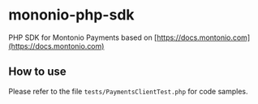# mononio-php-sdk
PHP SDK for Montonio Payments based on [https://docs.montonio.com](https://docs.montonio.com)

## How to use
Please refer to the file `tests/PaymentsClientTest.php` for code samples.
